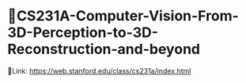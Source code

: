# 📗CS231A-Computer-Vision-From-3D-Perception-to-3D-Reconstruction-and-beyond
🔗Link: https://web.stanford.edu/class/cs231a/index.html
